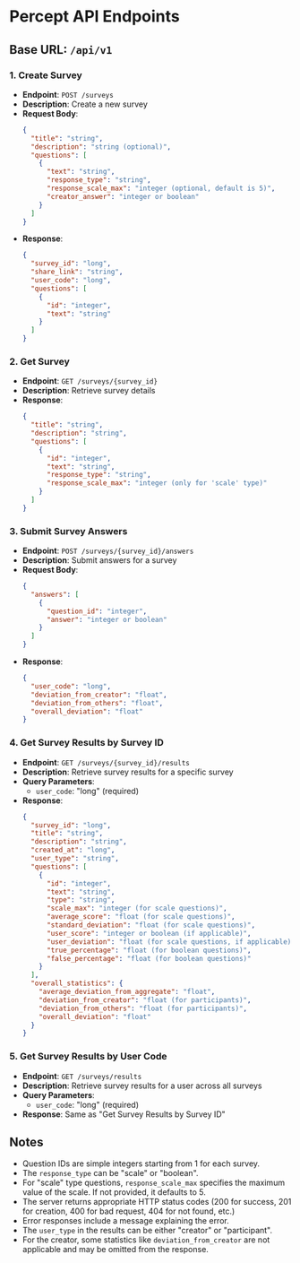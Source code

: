 # Percept API Endpoints

## Base URL: `/api/v1`

### 1. Create Survey

- **Endpoint**: `POST /surveys`
- **Description**: Create a new survey
- **Request Body**:
  ```json
  {
    "title": "string",
    "description": "string (optional)",
    "questions": [
      {
        "text": "string",
        "response_type": "string",
        "response_scale_max": "integer (optional, default is 5)",
        "creator_answer": "integer or boolean"
      }
    ]
  }
  ```
- **Response**:
  ```json
  {
    "survey_id": "long",
    "share_link": "string",
    "user_code": "long",
    "questions": [
      {
        "id": "integer",
        "text": "string"
      }
    ]
  }
  ```

### 2. Get Survey

- **Endpoint**: `GET /surveys/{survey_id}`
- **Description**: Retrieve survey details
- **Response**:
  ```json
  {
    "title": "string",
    "description": "string",
    "questions": [
      {
        "id": "integer",
        "text": "string",
        "response_type": "string",
        "response_scale_max": "integer (only for 'scale' type)"
      }
    ]
  }
  ```

### 3. Submit Survey Answers

- **Endpoint**: `POST /surveys/{survey_id}/answers`
- **Description**: Submit answers for a survey
- **Request Body**:
  ```json
  {
    "answers": [
      {
        "question_id": "integer",
        "answer": "integer or boolean"
      }
    ]
  }
  ```
- **Response**:
  ```json
  {
    "user_code": "long",
    "deviation_from_creator": "float",
    "deviation_from_others": "float",
    "overall_deviation": "float"
  }
  ```

### 4. Get Survey Results by Survey ID

- **Endpoint**: `GET /surveys/{survey_id}/results`
- **Description**: Retrieve survey results for a specific survey
- **Query Parameters**:
  - `user_code`: "long" (required)
- **Response**:
  ```json
  {
    "survey_id": "long",
    "title": "string",
    "description": "string",
    "created_at": "long",
    "user_type": "string",
    "questions": [
      {
        "id": "integer",
        "text": "string",
        "type": "string",
        "scale_max": "integer (for scale questions)",
        "average_score": "float (for scale questions)",
        "standard_deviation": "float (for scale questions)",
        "user_score": "integer or boolean (if applicable)",
        "user_deviation": "float (for scale questions, if applicable)",
        "true_percentage": "float (for boolean questions)",
        "false_percentage": "float (for boolean questions)"
      }
    ],
    "overall_statistics": {
      "average_deviation_from_aggregate": "float",
      "deviation_from_creator": "float (for participants)",
      "deviation_from_others": "float (for participants)",
      "overall_deviation": "float"
    }
  }
  ```

### 5. Get Survey Results by User Code

- **Endpoint**: `GET /surveys/results`
- **Description**: Retrieve survey results for a user across all surveys
- **Query Parameters**:
  - `user_code`: "long" (required)
- **Response**: Same as "Get Survey Results by Survey ID"

## Notes

- Question IDs are simple integers starting from 1 for each survey.
- The `response_type` can be "scale" or "boolean".
- For "scale" type questions, `response_scale_max` specifies the maximum value of the scale. If not provided, it defaults to 5.
- The server returns appropriate HTTP status codes (200 for success, 201 for creation, 400 for bad request, 404 for not found, etc.)
- Error responses include a message explaining the error.
- The `user_type` in the results can be either "creator" or "participant".
- For the creator, some statistics like `deviation_from_creator` are not applicable and may be omitted from the response.